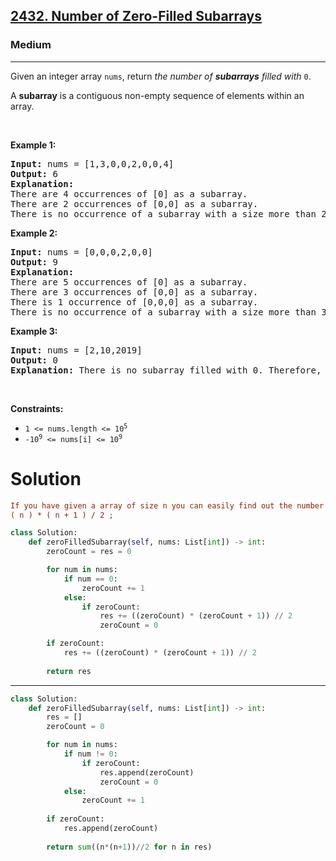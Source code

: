 <h2><a href="https://leetcode.com/problems/number-of-zero-filled-subarrays/">2432. Number of Zero-Filled Subarrays</a></h2><h3>Medium</h3><hr><p>Given an integer array <code>nums</code>, return <em>the number of <strong>subarrays</strong> filled with </em><code>0</code>.</p>

<p>A <strong>subarray</strong> is a contiguous non-empty sequence of elements within an array.</p>

<p>&nbsp;</p>
<p><strong class="example">Example 1:</strong></p>

<pre>
<strong>Input:</strong> nums = [1,3,0,0,2,0,0,4]
<strong>Output:</strong> 6
<strong>Explanation:</strong> 
There are 4 occurrences of [0] as a subarray.
There are 2 occurrences of [0,0] as a subarray.
There is no occurrence of a subarray with a size more than 2 filled with 0. Therefore, we return 6.</pre>

<p><strong class="example">Example 2:</strong></p>

<pre>
<strong>Input:</strong> nums = [0,0,0,2,0,0]
<strong>Output:</strong> 9
<strong>Explanation:
</strong>There are 5 occurrences of [0] as a subarray.
There are 3 occurrences of [0,0] as a subarray.
There is 1 occurrence of [0,0,0] as a subarray.
There is no occurrence of a subarray with a size more than 3 filled with 0. Therefore, we return 9.
</pre>

<p><strong class="example">Example 3:</strong></p>

<pre>
<strong>Input:</strong> nums = [2,10,2019]
<strong>Output:</strong> 0
<strong>Explanation:</strong> There is no subarray filled with 0. Therefore, we return 0.
</pre>

<p>&nbsp;</p>
<p><strong>Constraints:</strong></p>

<ul>
	<li><code>1 &lt;= nums.length &lt;= 10<sup>5</sup></code></li>
	<li><code>-10<sup>9</sup> &lt;= nums[i] &lt;= 10<sup>9</sup></code></li>
</ul>

# Solution 
```ini
If you have given a array of size n you can easily find out the number of subarray using formula int subarr 
( n ) * ( n + 1 ) / 2 ;
```

```python
class Solution:
    def zeroFilledSubarray(self, nums: List[int]) -> int:
        zeroCount = res = 0

        for num in nums:
            if num == 0:
                zeroCount += 1
            else: 
                if zeroCount:
                    res += ((zeroCount) * (zeroCount + 1)) // 2
                    zeroCount = 0

        if zeroCount:
            res += ((zeroCount) * (zeroCount + 1)) // 2
        
        return res
```
---
```python
class Solution:
    def zeroFilledSubarray(self, nums: List[int]) -> int:
        res = []
        zeroCount = 0

        for num in nums:
            if num != 0:
                if zeroCount:
                    res.append(zeroCount)
                    zeroCount = 0
            else:
                zeroCount += 1
        
        if zeroCount: 
            res.append(zeroCount)
        
        return sum((n*(n+1))//2 for n in res)
```
